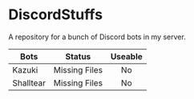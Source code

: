 # DiscordStuffs
A repository for a bunch of Discord bots in my server.

| Bots          | Status        | Useable |
| ------------- |:-------------:|:-------:|
| Kazuki        | Missing Files | No      |
| Shalltear     | Missing Files | No      |
